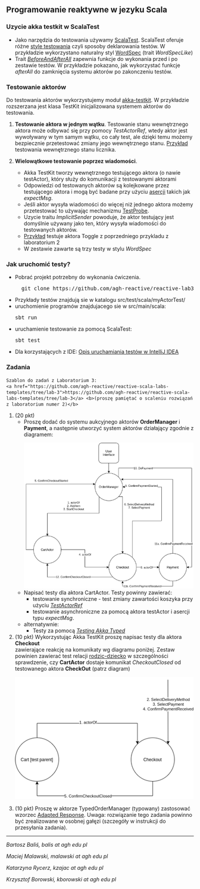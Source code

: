 ## Programowanie reaktywne w jezyku Scala 

### Uzycie akka testkit w ScalaTest 
- Jako narzędzia do testowania używamy [ScalaTest](http://www.scalatest.org). ScalaTest oferuje różne <a href="http://www.scalatest.org/user_guide/selecting_a_style">style testowania</a> 
czyli sposoby deklarowania testów. W przykładzie wykorzystano naturalny styl 
<a href=http://doc.scalatest.org/3.0.0/#org.scalatest.WordSpec>WordSpec</a> (trait <i>WordSpecLike</i>)
- Trait <a href="http://doc.scalatest.org/3.0.0/org/scalatest/BeforeAndAfterAll.html"><i>BeforeAndAfterAll</i></a> zapewnia 
funkcje do wykonania przed i po zestawie testów. W przykładzie pokazano, jak wykorzystać funkcje <i>afterAll</i> do zamknięcia 
systemu aktorów po zakonczeniu testów.

    
### Testowanie aktorów

Do testowania aktorów wykorzystujemy moduł <a href=http://doc.akka.io/docs/akka/current/scala/testing.html>akka-testkit</a>. W przykładzie rozszerzana jest klasa TestKit inicjalizowana systemem aktorów do testowania. 
1. **Testowanie aktora w jednym wątku**. Testowanie stanu wewnętrznego aktora może odbywać się przy pomocy *TestActorRef*,
         wtedy aktor jest wywoływany w tym samym wątku, co cały test, ale dzięki temu możemy bezpiecznie przetestować zmiany jego wewnętrznego stanu.
         <a href="https://github.com/agh-reactive/reactive-lab3/blob/master/src/test/scala/myActorTest/CounterSpec.scala">Przykład</a> testowania wewnętrznego stanu licznika.

2. **Wielowątkowe testowanie poprzez wiadomości**.
   * Akka TestKit tworzy wewnętrznego testującego aktora (o nawie testActor), który służy do komunikacji z testowanymi aktorami </li>
   * Odpowiedzi od testowanych aktorów są kolejkowane przez testującego aktora i mogą być badane przy użyciu <a href="https://doc.akka.io/docs/akka/current/scala/testing.html#built-in-assertions">asercji</a> takich jak <i>expectMsg</i>.
   * Jeśli aktor wysyła wiadomości do więcej niż jednego aktora możemy przetestować to używając mechanizmu <a href="https://doc.akka.io/docs/akka/current/scala/testing.html#using-multiple-probe-actors">TestProbe</a>.
   * Uzycie traitu <i>ImplicitSender</i> powoduje, że aktor testujący jest domyślnie używany jako ten, który wysyła wiadomości do testowanych aktorów.
   * <a href="https://github.com/agh-reactive/reactive-lab3/blob/master/src/test/scala/myActorTest/ToggleSpec.scala"> Przykład</a> testuje aktora Toggle z poprzedniego przykladu z laboratorium 2
   * W zestawie zawarte są trzy testy w stylu <i>WordSpec</i></li>

<h3>Jak uruchomić testy?</h3>
<ul>
    <li> Pobrać projekt potrzebny do wykonania ćwiczenia. </li>
<pre>
  git clone https://github.com/agh-reactive/reactive-lab3
</pre>
    <li> Przykłady testów znajdują sie w katalogu src/test/scala/myActorTest/ </li>
    <li> uruchomienie programów znajdujacego sie w src/main/scala: <pre>sbt run</pre> </li>
    <li> uruchamienie testowanie za pomocą ScalaTest: <pre>sbt test</pre>   </li>
    <li>
        Dla korzystających z IDE:
        <a href="https://docs.scala-lang.org/getting-started-intellij-track/testing-scala-in-intellij-with-scalatest.html">
            Opis uruchamiania testów w IntelliJ IDEA</a>
    </li>
</ul>

### Zadania
    Szablon do zadań z Laboratorium 3:
    <a href="https://github.com/agh-reactive/reactive-scala-labs-templates/tree/lab-3">https://github.com/agh-reactive/reactive-scala-labs-templates/tree/lab-3</a> <b>(proszę pamiętać o scaleniu rozwiązań z laboratorium numer 2)</b>
1. (20 pkt)
   * Proszę dodać do systemu aukcyjnego aktorów <b>OrderManager</b> i <b>Payment</b>, a następnie utworzyć system aktorów działający zgodnie z diagramem:
            <p></p>
            <img src=eShop_system_new.png width="800" />
   * Napisać testy dla aktora CartActor. Testy powinny zawierać:
     * testowanie synchroniczne - test zmiany zawartości koszyka przy użyciu
<a href="https://doc.akka.io/docs/akka/current/scala/testing.html#synchronous-testing-testactorref"><i>TestActorRef</i></a>
     * testowanie asynchroniczne za pomocą  aktora testActor i asercji typu  <i>expectMsg</i>.</li>
    * alternatywnie:
      * Testy za pomocą <a href="https://doc.akka.io/docs/akka/current/typed/testing.html"><i>Testing Akka Typed</i></a></li>
2. (10 pkt) Wykorzystując Akka TestKit proszę napisac testy dla aktora <b>Checkout</b></li> zawierające reakcję na  komunikaty wg diagramu poniżej.
        Zestaw powinien zawierać test relacji <a href="https://doc.akka.io/docs/akka/current/scala/testing.html#testing-parent-child-relationships">rodzic-dziecko</a>
        w szczególności sprawdzenie, czy <b>CartActor</b> dostaje komunikat <i>CheckoutClosed</i> od testowanego aktora <b>CheckOut</b> (patrz diagram)
        <p></p>
        <img src="checkout_test_new.png" width="500">
    <p></p>
3. (10 pkt) Proszę w aktorze TypedOrderManager (typowany) zastosować wzorzec <A HREF="https://doc.akka.io/docs/akka/current/typed/interaction-patterns.html#adapted-response">Adapted Response</A>. 
        Uwaga: rozwiązanie tego zadania powinno być zrealizowane w osobnej gałęzi (szczegóły w instrukcji do przesyłania zadania).   


---

<i>Bartosz Baliś, balis at agh edu pl</i>

<i>Maciej Malawski, malawski at agh edu pl</i>

<i>Katarzyna Rycerz, kzajac at agh edu pl</i>

<i>Krzysztof Borowski, kborowski at agh edu pl</i>
